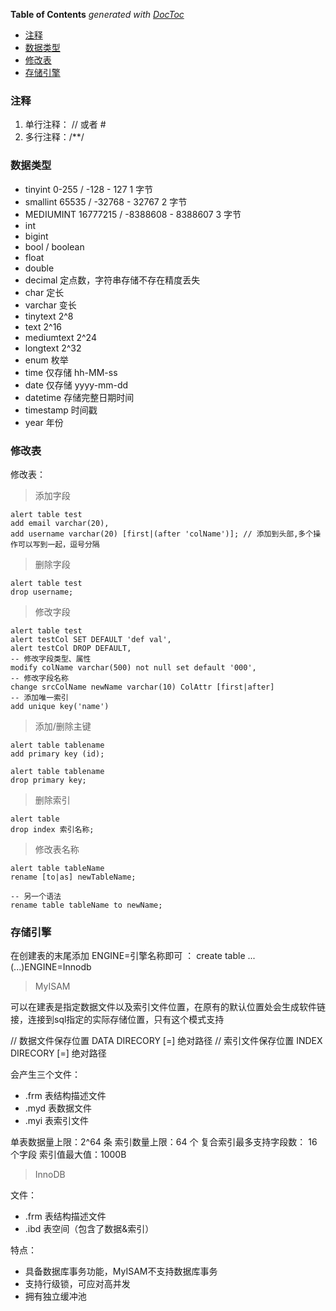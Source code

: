 <!-- START doctoc generated TOC please keep comment here to allow auto update -->
<!-- DON'T EDIT THIS SECTION, INSTEAD RE-RUN doctoc TO UPDATE -->
**Table of Contents**  *generated with [DocToc](https://github.com/thlorenz/doctoc)*

- [注释](#%E6%B3%A8%E9%87%8A)
- [数据类型](#%E6%95%B0%E6%8D%AE%E7%B1%BB%E5%9E%8B)
- [修改表](#%E4%BF%AE%E6%94%B9%E8%A1%A8)
- [存储引擎](#%E5%AD%98%E5%82%A8%E5%BC%95%E6%93%8E)

<!-- END doctoc generated TOC please keep comment here to allow auto update -->

<!--
 * @Author: Gmsoft - WeiHong Ran
 * @Date: 2019-09-07 08:23:53
 * @LastEditors: Gmsoft - WeiHong Ran
 * @LastEditTime: 2019-09-07 15:07:47
 * @Description: Nothing
 -->

### 注释

1. 单行注释： // 或者 #
2. 多行注释：/\*\*/

### 数据类型

- tinyint 0-255 / -128 - 127 1 字节
- smallint 65535 / -32768 - 32767 2 字节
- MEDIUMINT 16777215 / -8388608 - 8388607 3 字节
- int
- bigint
- bool / boolean
- float
- double
- decimal 定点数，字符串存储不存在精度丢失
- char 定长
- varchar 变长
- tinytext 2^8
- text 2^16
- mediumtext 2^24
- longtext 2^32
- enum 枚举
- time 仅存储 hh-MM-ss
- date 仅存储 yyyy-mm-dd
- datetime 存储完整日期时间
- timestamp 时间戳
- year 年份


### 修改表

修改表：

> 添加字段

    alert table test
    add email varchar(20),
    add username varchar(20) [first|(after 'colName')]; // 添加到头部,多个操作可以写到一起，逗号分隔

> 删除字段

    alert table test
    drop username;

  
> 修改字段

    alert table test
    alert testCol SET DEFAULT 'def val',
    alert testCol DROP DEFAULT,
    -- 修改字段类型、属性
    modify colName varchar(500) not null set default '000',
    -- 修改字段名称
    change srcColName newName varchar(10) ColAttr [first|after]
    -- 添加唯一索引
    add unique key('name')

> 添加/删除主键

    alert table tablename
    add primary key (id);

    alert table tablename
    drop primary key;

> 删除索引

    alert table
    drop index 索引名称;

> 修改表名称

    alert table tableName
    rename [to|as] newTableName;

    -- 另一个语法
    rename table tableName to newName;


### 存储引擎

在创建表的末尾添加 ENGINE=引擎名称即可 ： create table ...(...)ENGINE=Innodb

> MyISAM

可以在建表是指定数据文件以及索引文件位置，在原有的默认位置处会生成软件链接，连接到sql指定的实际存储位置，只有这个模式支持

// 数据文件保存位置
DATA DIRECORY [=] 绝对路径
// 索引文件保存位置
INDEX DIRECORY [=] 绝对路径

会产生三个文件：

- .frm 表结构描述文件
- .myd 表数据文件
- .myi 表索引文件

单表数据量上限：2^64 条
索引数量上限：64 个
复合索引最多支持字段数： 16 个字段
索引值最大值：1000B

> InnoDB

文件：

- .frm 表结构描述文件
- .ibd 表空间（包含了数据&索引）

特点：

- 具备数据库事务功能，MyISAM不支持数据库事务
- 支持行级锁，可应对高并发
- 拥有独立缓冲池
    


